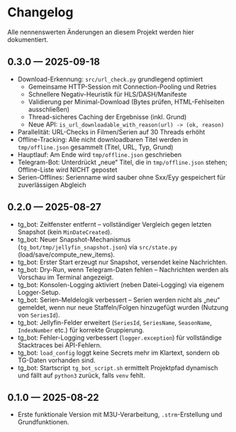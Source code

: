 # Changelog

Alle nennenswerten Änderungen an diesem Projekt werden hier dokumentiert.

## 0.3.0 — 2025-09-18

- Download-Erkennung: `src/url_check.py` grundlegend optimiert
  - Gemeinsame HTTP-Session mit Connection-Pooling und Retries
  - Schnellere Negativ-Heuristik für HLS/DASH/Manifeste
  - Validierung per Minimal-Download (Bytes prüfen, HTML-Fehlseiten ausschließen)
  - Thread-sicheres Caching der Ergebnisse (inkl. Grund)
  - Neue API: `is_url_downloadable_with_reason(url) -> (ok, reason)`
- Parallelität: URL-Checks in Filmen/Serien auf 30 Threads erhöht
- Offline-Tracking: Alle nicht downloadbaren Titel werden in `tmp/offline.json` gesammelt (Titel, URL, Typ, Grund)
- Hauptlauf: Am Ende wird `tmp/offline.json` geschrieben
- Telegram-Bot: Unterdrückt „neue“ Titel, die in `tmp/offline.json` stehen; Offline-Liste wird NICHT gepostet
- Serien-Offlines: Serienname wird sauber ohne Sxx/Eyy gespeichert für zuverlässigen Abgleich

## 0.2.0 — 2025-08-27

- tg_bot: Zeitfenster entfernt – vollständiger Vergleich gegen letzten Snapshot (kein `MinDateCreated`).
- tg_bot: Neuer Snapshot-Mechanismus (`tg_bot/tmp/jellyfin_snapshot.json`) via `src/state.py` (load/save/compute_new_items).
- tg_bot: Erster Start erzeugt nur Snapshot, versendet keine Nachrichten.
- tg_bot: Dry-Run, wenn Telegram-Daten fehlen – Nachrichten werden als Vorschau im Terminal angezeigt.
- tg_bot: Konsolen-Logging aktiviert (neben Datei-Logging) via eigenem Logger-Setup.
- tg_bot: Serien-Meldelogik verbessert – Serien werden nicht als „neu“ gemeldet, wenn nur neue Staffeln/Folgen hinzugefügt wurden (Nutzung von `SeriesId`).
- tg_bot: Jellyfin-Felder erweitert (`SeriesId`, `SeriesName`, `SeasonName`, `IndexNumber` etc.) für korrekte Gruppierung.
- tg_bot: Fehler-Logging verbessert (`logger.exception`) für vollständige Stacktraces bei API-Fehlern.
- tg_bot: `load_config` loggt keine Secrets mehr im Klartext, sondern ob TG-Daten vorhanden sind.
- tg_bot: Startscript `tg_bot_script.sh` ermittelt Projektpfad dynamisch und fällt auf `python3` zurück, falls `venv` fehlt.

## 0.1.0 — 2025-08-22

- Erste funktionale Version mit M3U-Verarbeitung, `.strm`-Erstellung und Grundfunktionen.
